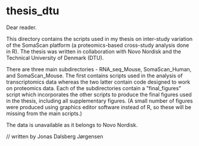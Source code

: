 # thesis_dtu
Dear reader.

This directory contains the scripts used in my thesis on inter-study variation of the SomaScan platform (a proteomics-based cross-study analysis done in R).
The thesis was written in collaboration with Novo Nordisk and the Technical University of Denmark (DTU).

There are three main subdirectories - RNA_seq_Mouse, SomaScan_Human, and SomaScan_Mouse.
The first contains scripts used in the analysis of transcriptomics data whereas the two latter contain code designed to work on proteomics data. Each of the subdirectories contain a "final_figures" script which incorporates the other scripts to produce the final figures used in the thesis, including all supplementary figures.
(A small number of figures were produced using graphics editor software instead of R, so these will be missing from the main scripts.)

The data is unavailable as it belongs to Novo Nordisk.

// written by Jonas Dalsberg Jørgensen
